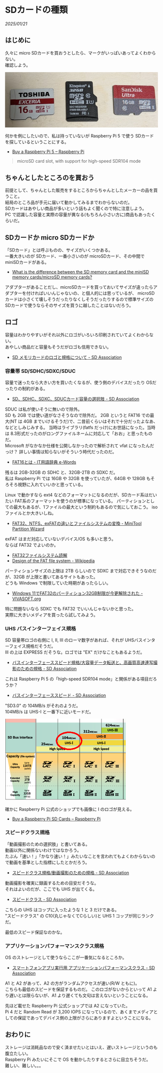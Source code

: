 # SDカードの種類

_2025/01/21_

## はじめに

久々に micro SDカードを買おうとしたら、マークがいっぱいあってよくわからない。  
確認しよう。

![image](images/20250121a-1.png)

何かを例にしたいので、私は持っていないが Raspberry Pi 5 で使う SDカードを探しているということにする。

* [Buy a Raspberry Pi 5 – Raspberry Pi](https://www.raspberrypi.com/products/raspberry-pi-5/)

> microSD card slot, with support for high-speed SDR104 mode

## ちゃんとしたところのを買おう

前提として、ちゃんとした販売をするところからちゃんとしたメーカーの品を買うこと。  
結局のところ品が手元に届いて動かしてみるまでわからないのだ。  
SDカードはあやしい商品が多いという話もよく聞くので特に注意しよう。  
PC で認識した容量と実際の容量が異なる(もちろん小さい方に)商品もあったくらいだ。

## SDカードか micro SDカードか

「SDカード」とは呼ぶものの、サイズがいくつかある。  
一番大きいのが SDカード、一番小さいのが microSDカード、その中間で miniSDカードがある。

* [What is the difference between the SD memory card and the miniSD memory cards/microSD memory cards?](https://www.sdcard.org/ja/consumers-2/faq/#sdvsmini)

アダプターがあることだし、microSDカードを買っておいてサイズが違ったらアダプターを付ければいいんじゃないの、と個人的には思っているが、
microSDカードは小さくて壊しそうだったりなくしそうだったりするので標準サイズの SDカードで使うならそのサイズを買うに越したことはないだろう。

## ロゴ

容量はわかりやすいがそれ以外にロゴがいろいろ印刷されていてよくわからない。  
あやしい商品だと容量もそうだがロゴも信用できない。

* [SD メモリカードのロゴと規格について - SD Association](https://www.sdcard.org/ja/consumers-2/about-sd-memory-card-choices/)

### 容量帯 SD/SDHC/SDXC/SDUC

容量で迷ったなら大きい方を買いたくなるが、使う側のデバイスだったり OSだったりの制約がある。

* [SD、SDHC、SDXC、SDUCカード容量の選択肢 - SD Association](https://www.sdcard.org/ja/consumers-2/about-sd-memory-card-choices/sd-sdhc-sdxc-and-sduc-card-capacity-choices/)

SDUC は私が使いそうに無いので除外。  
SD も 2GB では使い道がなさそうなので除外だ。
2GB というと FAT16 での最大(NT は 4GB までいけるそうだ)で、二昔前くらいはそれで十分だったよなあ、などとしみじみする。
当時はライブラリ(fatfs だっけ)にお世話になった。当時は 8.3形式だったのがロングファイルネームに対応して「おお」と思ったものだ。  
Microsoft がなかなか仕様を公開しなかったので解析されて vfat になったんだっけ？ 詳しい事情は知らないがそういう時代だったのだ。

* [FAT16とは - IT用語辞典 e-Words](https://e-words.jp/w/FAT16.html)

残るは 2GB-32GB の SDHC と、32GB-2TB の SDXC だ。  
私は Raspberry Pi では 16GB や 32GB を使っていたが、64GB や 128GB もそろそろ視野に入れていいかと思っている。

Linux で動かすなら ext4 などのフォーマットになるのだが、SDカード系はだいたい FAT系のフォーマットを使うのが標準になっている。
パーティションとしての最大もあるが、1ファイルの最大という制約もあるので気にしておこう。
isoファイルとか大きいしね。

* [FAT32、NTFS、exFATの違いとファイルシステムの変換 - MiniTool Partition Wizard](https://www.partitionwizard.jp/partitionmagic/differences-between-fat32-exfat-and-ntfs.html)

exFAT はまだ対応していないデバイス/OS も多いと思う。  
ならば FAT32 でよいのか。

* [FAT32ファイルシステム読解](https://zenn.dev/hidenori3/articles/3ce349c02e79fa)
* [Design of the FAT file system - Wikipedia](https://en.wikipedia.org/wiki/Design_of_the_FAT_file_system)

パーティションサイズの上限は 2TB らしいので SDXC まで対応できそうなのだが、32GB が上限と書いてあるサイトもあった。  
どうも Windows で制限していた時期があったらしい。

* [Windows 11でFAT32のパーティション32GB制限が今更解除された - VIVASOFT.org](https://vivasoft.org/tips/wincast/20242058/)

特に問題ないなら SDXC でも FAT32 でいいんじゃないかと思った。  
実際に大きいメディアを買ったら試してみよう。

### UHS バスインターフェイス規格

SD 容量帯ロゴの右側に Ⅰ, Ⅱ, Ⅲ のローマ数字があれば、それが UHSバスインターフェイス規格だそうだ。  
Ⅲ の上は EXPRESS だそうな。ロゴでは "EX" だけなこともあるようだ。

* [バスインターフェーススピード規格/大容量データ転送と、高画質高速連写撮影のための規格 - SD Association](https://www.sdcard.org/ja/consumers-2/about-sd-memory-card-choices/bus-interface-speed-standards-for-large-size-data-transfer/)

これは Raspberry Pi 5 の「high-speed SDR104 mode」と関係がある項目だろうか？

* [バスインターフェーススピード - SD Association](https://www.sdcard.org/ja/developers-2/sd-standard-overview/bus-speed-default-speed-high-speed-uhs-sd-express/)

"SD3.0" の 104MB/s がそれのようだ。  
104MB/s は UHS-Ⅰ と一番下に近いモードだ。

![image](images/20250121a-2.png)

確かに Raspberry Pi 公式のショップでも画像に Ⅰ のロゴが見える。

* [Buy a Raspberry Pi SD Cards – Raspberry Pi](https://www.raspberrypi.com/products/sd-cards/)

### スピードクラス規格

「動画撮影のための選択肢」と書いてある。  
動画以外に関係ないわけではなかろう。  
たぶん「速い！」「かなり速い！」みたいなことを言われてもよくわからないので動画を基準とした指標にしたとかだろう。

* [スピードクラス規格/動画撮影のための規格 - SD Association](https://www.sdcard.org/ja/consumers-2/about-sd-memory-card-choices/speed-class-standards-for-video-recording/)

動画撮影を確実に録画するための目安だそうな。  
それはよいのだが、ここでも UHS が出てくる。

* [スピードクラス - SD Association](https://www.sdcard.org/ja/developers-2/sd-standard-overview/speed-class/)

こちらの UHS はコップに入ったような 1 と 3 だけである。  
"スピードクラス" の C10(丸じゃなくてCらしい)と UHS 1 コップが同じランクだ。

最低のスピード保証なのかな。

### アプリケーションパフォーマンスクラス規格

OS のストレージとして使うならここが一番気になるところか。

* [スマートフォンアプリ実行用 アプリケーションパフォーマンスクラス - SD Association](https://www.sdcard.org/ja/consumers-2/about-sd-memory-card-choices/application-performance-class-for-running-smartphone-apps/)

A1 と A2 があって、A2 の方がランダムアクセスが速い(R/W ともに)。  
こちらも最低のスピードを保証するものだ。
このロゴがないからといって A1 より遅いとは限らないが、A1 より遅くても文句は言えないということになる。

先ほど載せた Raspberry Pi 公式ショップでは A2 になっていた。  
Pi 4 だと Random Read が 3,200 IOPS になっているので、あくまでメディアとしての保証であってデバイス側の上限がさらにありますよということになる。

## おわりに

ストレージは消耗品なので安く済ませたいとはいえ、遅いストレージというのも腹立たしい。  
Raspberry Pi みたいにそこで OS を動かしたりするとさらに目立ちそうだ。  
難しい、難しい。。。
